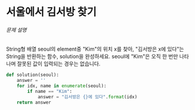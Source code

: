 # 서울에서 김서방 찾기

###### 문제 설명

String형 배열 seoul의 element중 "Kim"의 위치 x를 찾아, "김서방은 x에 있다"는 String을 반환하는 함수, solution을 완성하세요. seoul에 "Kim"은 오직 한 번만 나타나며 잘못된 값이 입력되는 경우는 없습니다.



```python
def solution(seoul):
    answer = ''
    for idx, name in enumerate(seoul):
        if name == "Kim":
            answer = "김서방은 {}에 있다".format(idx)
    return answer
```


